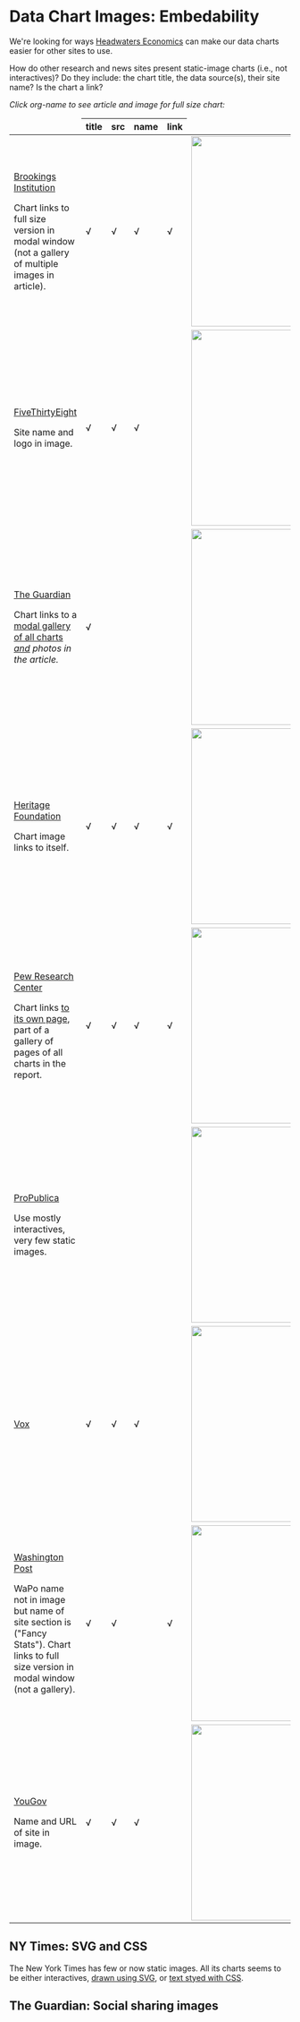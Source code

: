 <h1>Data Chart Images: Embedability</h1>
We're looking for ways <a href="http://headwaterseconomics.org/">Headwaters Economics</a> can make our data charts easier for other sites to use. 

How do other research and news sites present static-image charts (i.e., not interactives)? Do they include: the chart title, the data source(s), their site name? Is the chart a link?

<em>Click org-name to see article and image for full size chart:</em>
<table class="files">
<thead>
<tr>
<td></td>
<th scope="col">title</th>
<th scope="col">src</th>
<th scope="col">name</th>
<th scope="col">link</th>
<td width="370"></td>
</tr>
</thead>
<tbody>
<tr>
<td><p><a href="http://www.brookings.edu/research/reports/2016/06/16-informal-child-care-is-more-likely-to-harm-children-loeb">Brookings Institution</a>
<p>Chart links to full size version in modal window (not a gallery of multiple images in article).</p></td>
<td>√</td>
<td>√</td>
<td>√</td>
<td>√</td>
<td><a href="http://www.brookings.edu/~/media/Research/Files/Reports/2016/06/16-informal-child-care-is-more-likely-to-harm-children-loeb/figure-1.png"><img src="http://www.brookings.edu/~/media/Research/Files/Reports/2016/06/16-informal-child-care-is-more-likely-to-harm-children-loeb/figure-1.png" width="340" /></a></td>
</tr>
<tr>
<td><p><a href="http://fivethirtyeight.com/features/the-jobs-recovery-may-not-be-flashy-but-its-strong/">FiveThirtyEight</a></p>
<p>Site name and logo in image.</p></td>
<td>√</td>
<td>√</td>
<td>√</td>
<td></td>
<td><a href="http://i2.wp.com/espnfivethirtyeight.files.wordpress.com/2016/07/casselman-julyjobs-1.png"><img src="http://i2.wp.com/espnfivethirtyeight.files.wordpress.com/2016/07/casselman-julyjobs-1.png" width="350" /></a></td>
</tr>
<tr>
<td><p><a href="https://www.theguardian.com/sustainable-business/2016/jul/02/america-solar-power-workforce-growing-market-solarcity-suniva">The Guardian</a></p>
<p>Chart links to a <a href="https://www.theguardian.com/sustainable-business/2016/jul/02/america-solar-power-workforce-growing-market-solarcity-suniva#img-1">modal gallery of all charts <em>and</a> photos</a> in the article.</p></td>
<td>√</td>
<td></td>
<td></td>
<td></td>
<td><a href="https://i.guim.co.uk/img/media/913cb4b590085d0b0fe940f49f0b09e1ae7a10b9/0_0_882_593/master/882.jpg?w=620&q=20&auto=format&usm=12&fit=max&dpr=2&s=aa781b5445f87617e4a9befd5b26477a"><img src="https://i.guim.co.uk/img/media/913cb4b590085d0b0fe940f49f0b09e1ae7a10b9/0_0_882_593/master/882.jpg?w=620&q=20&auto=format&usm=12&fit=max&dpr=2&s=aa781b5445f87617e4a9befd5b26477a" width="350" /></a></td>
</tr>
<tr>
<td><p><a href="http://www.heritage.org/research/reports/2016/07/eliminate-favorable-treatment-of-biofuels">Heritage Foundation</a></p>
<p>Chart image links to itself.</p></td>
<td>√</td>
<td>√</td>
<td>√</td>
<td>√</td>
<td><a href="http://www.heritage.org/~/media/infographics/2016/07/bg3145/ud-ag-2016-biofuels-chart-5-corn-and-ethanol-prices-600.ashx"><img src="http://www.heritage.org/~/media/infographics/2016/07/bg3145/ud-ag-2016-biofuels-chart-5-corn-and-ethanol-prices-600.ashx?h=385&w=600" width="350" /></a></td>
</tr>
<tr>
<td><p><a href="http://www.pewresearch.org/fact-tank/2016/02/25/public-support-for-environmental-regulations-varies-by-state/">Pew Research Center</a></p>
<p>Chart links <a href="http://www.pewresearch.org/fact-tank/2016/02/25/public-support-for-environmental-regulations-varies-by-state/ft_16-02-xx_environmentalregulation_2/">to its own page</a>, part of a gallery of pages of all charts in the report.</p></td>
<td>√</td>
<td>√</td>
<td>√</td>
<td>√</td>
<td><a href="http://www.pewresearch.org/files/2016/02/FT_16.02.XX_EnvironmentalRegulation_2.png"><img src="http://www.pewresearch.org/files/2016/02/FT_16.02.XX_EnvironmentalRegulation_2.png" width="350" /></a></td>
</tr>
<tr>
<td><p><a href="https://www.propublica.org/article/unsafe-at-many-speeds">ProPublica</a></p>
<p><p>Use mostly interactives, very few static images.</p></td>
<td></td>
<td></td>
<td></td>
<td></td>
<td><a href="https://www.propublica.org/images/ngen/gypsy_image_630/20160525-lanewidthadapted-630.jpg"><img src="https://www.propublica.org/images/ngen/gypsy_image_630/20160525-lanewidthadapted-630.jpg" width="350" /></a></td>
</tr>
<tr>
<td><p><a href="http://www.vox.com/2016/7/20/12148750/republican-party-trump-lincoln">Vox</a></p></td>
<td>√</td>
<td>√</td>
<td>√</td>
<td></td>
<td><a href="https://cdn2.vox-cdn.com/thumbor/nNFCDB1Qq7Q12oj6qIM_9JOaZnA=/800x0/filters:no_upscale()/cdn0.vox-cdn.com/uploads/chorus_asset/file/6818583/14th_amendment.0.png"><img src="https://cdn2.vox-cdn.com/thumbor/nNFCDB1Qq7Q12oj6qIM_9JOaZnA=/800x0/filters:no_upscale()/cdn0.vox-cdn.com/uploads/chorus_asset/file/6818583/14th_amendment.0.png" width="350" /></a></td>
</tr>
<tr>
<td><p><a href="https://www.washingtonpost.com/news/fancy-stats/wp/2016/07/26/os-dylan-bundy-has-the-pitches-he-needs-to-be-an-effective-starter/">Washington Post</a></p>
<p>WaPo name not in image but name of site section is ("Fancy Stats"). Chart links to full size version in modal window (not a gallery).</p></td>
<td>√</td>
<td>√</td>
<td></td>
<td>√</td>
<td><a href="https://img.washingtonpost.com/wp-apps/imrs.php?src=https://img.washingtonpost.com/news/fancy-stats/wp-content/uploads/sites/28/2016/07/Changeup-Usage-Chart.png&w=1484"><img src="https://img.washingtonpost.com/wp-apps/imrs.php?src=https://img.washingtonpost.com/news/fancy-stats/wp-content/uploads/sites/28/2016/07/Changeup-Usage-Chart.png&w=1484" width="350" /></a></td>
</tr>
<tr>
<td><p><a href="https://today.yougov.com/news/2016/07/20/dangers-too-much-negative/">YouGov</a></p>
<p>Name and URL of site in image.</p></td>
<td>√</td>
<td>√</td>
<td>√</td>
<td></td>
<td><a href="https://d25d2506sfb94s.cloudfront.net/cumulus_uploads/inlineimage/2016-07-20/favsupport2.PNG"><img src="https://d25d2506sfb94s.cloudfront.net/cumulus_uploads/inlineimage/2016-07-20/favsupport2.PNG" width="350" /></a></td>
</tr>
</tbody>
</table>

<h2>NY Times: SVG and CSS</h2>
The New York Times has few or now static images. All its charts seems to be either interactives, <a href="http://www.nytimes.com/2016/07/23/upshot/were-about-to-enter-a-period-of-polling-volatility.html#embedded-polling-averages">drawn using SVG</a>, or <a href="http://www.nytimes.com/2016/03/31/science/global-warming-antarctica-ice-sheet-sea-level-rise.html#g-antarctica-600">text styed with CSS</a>.

<h2>The Guardian: Social sharing images</h2>



